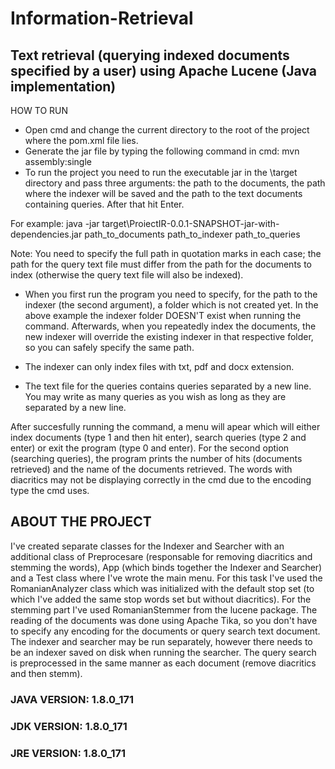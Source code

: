 # Information-Retrieval
## Text retrieval (querying indexed documents specified by a user) using Apache Lucene (Java implementation)


HOW TO RUN

- Open cmd and change the current directory to the root of the project where the pom.xml file lies.
- Generate the jar file by typing the following command in cmd:  mvn assembly:single
- To run the project you need to run the executable jar in the \target directory
and pass three arguments: the path to the documents, the path where the indexer will be
saved and the path to the text documents containing queries. After that hit Enter.

For example:
java -jar target\ProiectIR-0.0.1-SNAPSHOT-jar-with-dependencies.jar 
path_to_documents path_to_indexer path_to_queries

Note: You need to specify the full path in quotation marks in each case; the path for the
query text file must differ from the path for the documents to index (otherwise the query
text file will also be indexed).

- When you first run the program you need to specify, for the path to the indexer
(the second argument), a folder which is not created yet. In the above example the indexer folder 
DOESN'T exist when running the command. Afterwards, when you repeatedly index the documents, the
new indexer will override the existing indexer in that respective folder, so you can safely
specify the same path.

- The indexer can only index files with txt, pdf and docx extension.

- The text file for the queries contains queries separated by a new line. You may write as many
queries as you wish as long as they are separated by a new line.

After succesfully running the command, a menu will apear which will either index documents (type
1 and then hit enter), search queries (type 2 and enter) or exit the program (type 0 and enter).
For the second option (searching queries), the program prints the number of hits (documents
retrieved) and the name of the documents retrieved.
The words with diacritics may not be displaying correctly in the cmd due to the encoding type
the cmd uses.


## ABOUT THE PROJECT

I've created separate classes for the Indexer and Searcher with an additional class of
Preprocesare (responsable for removing diacritics and stemming the words), App (which binds
together the Indexer and Searcher) and a Test class where I've wrote the main menu.
For this task I've used the RomanianAnalyzer class which was initialized with the default
stop set (to which I've added the same stop words set but without diacritics). For
the stemming part I've used RomanianStemmer from the lucene package. The reading of the
documents was done using Apache Tika, so you don't have to specify any encoding for the 
documents or query search text document.
The indexer and searcher may be run separately, however there needs to be an indexer saved
on disk when running the searcher. The query search is preprocessed in the same manner
as each document (remove diacritics and then stemm).


### JAVA VERSION: 1.8.0_171
### JDK VERSION: 1.8.0_171
### JRE VERSION: 1.8.0_171

